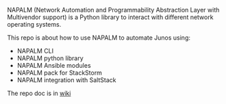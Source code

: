 NAPALM (Network Automation and Programmability Abstraction Layer with Multivendor support) is a Python library to interact with different network operating systems.  

This repo is about how to use NAPALM to automate Junos using: 
- NAPALM CLI
- NAPALM python library
- NAPALM Ansible modules
- NAPALM pack for StackStorm
- NAPALM integration with SaltStack

The repo doc is in [wiki](https://github.com/ksator/junos-automation-with-NAPALM/wiki)   
